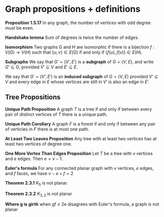 # Graph propositions + definitions

**Proposition 1.5.17** In any graph, the number of vertices with odd degree must be even.

**Handshake lemma** Sum of degrees is twice the number of edges.

**Isomorphism** Two graphs G and H are isomorphic if there is a bijection $f : V(G) \rightarrow V(H)$ such that $\{u,v\} \in E(G)$ if and only if $\{f(u), f(v)\} \in E(H)$.

**Subgraphs** We say that $G' = (V', E')$ is a **subgraph** of $G = (V, E)$, and write $G' \subseteq G$, provided $V' \subseteq V$ and $E' \subseteq E$.

We say that $G' = (V', E')$ is an **induced subgraph** of $G = (V, E)$ provided $V' \subseteq V$ and every edge in $E$ whose vertices are still in $V'$ is also an edge in $E'$.

## Tree Propositions

**Unique Path Proposition** A graph $T$ is a tree if and only if between every
pair of distinct vertices of $T$ there is a unique path.

**Unique Path Corollary** A graph $F$ is a forest if and only if between any
pair of verticies in $F$ there is at most one path.

**At Least Two Leaves Proposition** Any tree with at least two vertices has at
least two vertices of degree one.

**One More Vertex Than Edges Proposition** Let $T$ be a tree with $v$ vertices
and $e$ edges. Then $e = v - 1$.

**Euler's formula** For any connected planar graph with $v$ vertices, $e$ edges, and $f$ faces, we have $v-e+f=2$

**Theorem 2.3.1** $K_5$ is not planar.

**Theorem 2.3.2** $K_{3,3}$ is not planar

**Where g is girth** when gf ≤ 2e disagrees with Euler's formula, a graph is not planar

